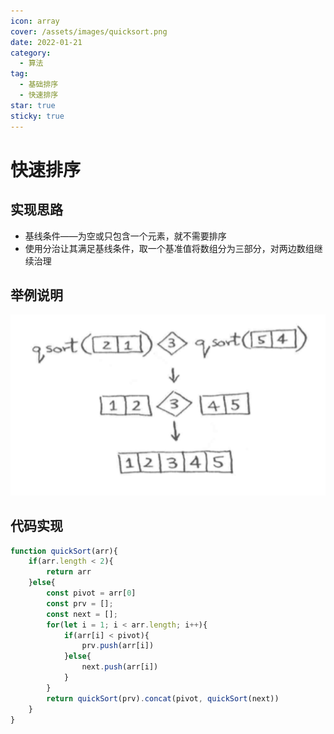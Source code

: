 ```yaml
---
icon: array
cover: /assets/images/quicksort.png
date: 2022-01-21
category:
  - 算法
tag:
  - 基础排序
  - 快速排序
star: true
sticky: true
---
```


# 快速排序

## 实现思路

- 基线条件——为空或只包含一个元素，就不需要排序
- 使用分治让其满足基线条件，取一个基准值将数组分为三部分，对两边数组继续治理

## 举例说明

![例子](/assets/images/quicksort.png)

## 代码实现

```javascript
function quickSort(arr){
    if(arr.length < 2){
        return arr
    }else{
        const pivot = arr[0]
        const prv = [];
        const next = [];
        for(let i = 1; i < arr.length; i++){
            if(arr[i] < pivot){
                prv.push(arr[i])
            }else{
                next.push(arr[i])
            }
        }
        return quickSort(prv).concat(pivot, quickSort(next))
    }
}
```
